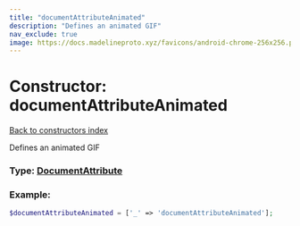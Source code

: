```yaml
---
title: "documentAttributeAnimated"
description: "Defines an animated GIF"
nav_exclude: true
image: https://docs.madelineproto.xyz/favicons/android-chrome-256x256.png
---
```

# Constructor: documentAttributeAnimated  
[Back to constructors index](index.md)



Defines an animated GIF




### Type: [DocumentAttribute](../types/DocumentAttribute.md)


### Example:

```php
$documentAttributeAnimated = ['_' => 'documentAttributeAnimated'];
```  

